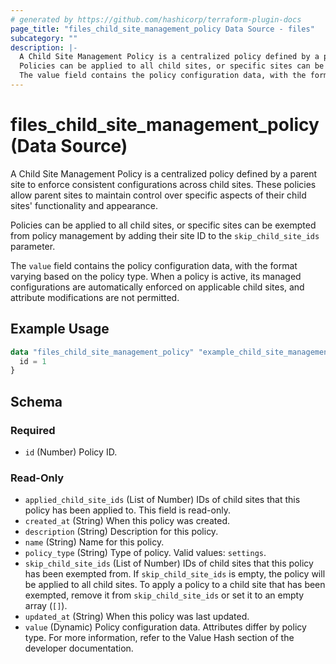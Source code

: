 ```yaml
---
# generated by https://github.com/hashicorp/terraform-plugin-docs
page_title: "files_child_site_management_policy Data Source - files"
subcategory: ""
description: |-
  A Child Site Management Policy is a centralized policy defined by a parent site to enforce consistent configurations across child sites. These policies allow parent sites to maintain control over specific aspects of their child sites' functionality and appearance.
  Policies can be applied to all child sites, or specific sites can be exempted from policy management by adding their site ID to the skip_child_site_ids parameter.
  The value field contains the policy configuration data, with the format varying based on the policy type. When a policy is active, its managed configurations are automatically enforced on applicable child sites, and attribute modifications are not permitted.
---
```


# files_child_site_management_policy (Data Source)

A Child Site Management Policy is a centralized policy defined by a parent site to enforce consistent configurations across child sites. These policies allow parent sites to maintain control over specific aspects of their child sites' functionality and appearance.



Policies can be applied to all child sites, or specific sites can be exempted from policy management by adding their site ID to the `skip_child_site_ids` parameter.



The `value` field contains the policy configuration data, with the format varying based on the policy type. When a policy is active, its managed configurations are automatically enforced on applicable child sites, and attribute modifications are not permitted.

## Example Usage

```terraform
data "files_child_site_management_policy" "example_child_site_management_policy" {
  id = 1
}
```

<!-- schema generated by tfplugindocs -->
## Schema

### Required

- `id` (Number) Policy ID.

### Read-Only

- `applied_child_site_ids` (List of Number) IDs of child sites that this policy has been applied to. This field is read-only.
- `created_at` (String) When this policy was created.
- `description` (String) Description for this policy.
- `name` (String) Name for this policy.
- `policy_type` (String) Type of policy.  Valid values: `settings`.
- `skip_child_site_ids` (List of Number) IDs of child sites that this policy has been exempted from. If `skip_child_site_ids` is empty, the policy will be applied to all child sites. To apply a policy to a child site that has been exempted, remove it from `skip_child_site_ids` or set it to an empty array (`[]`).
- `updated_at` (String) When this policy was last updated.
- `value` (Dynamic) Policy configuration data. Attributes differ by policy type. For more information, refer to the Value Hash section of the developer documentation.
